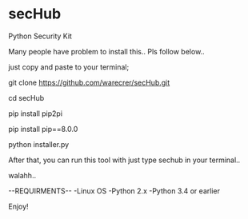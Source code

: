 # secHub
Python Security Kit

Many people have problem to install this.. Pls follow below..

just copy and paste to your terminal;

git clone https://github.com/warecrer/secHub.git

cd secHub

pip install pip2pi

pip install pip==8.0.0

python installer.py

After that, you can run this tool with just type sechub in your terminal.. 

walahh..


--REQUIRMENTS--
-Linux OS 
-Python 2.x
-Python 3.4 or earlier

Enjoy!


